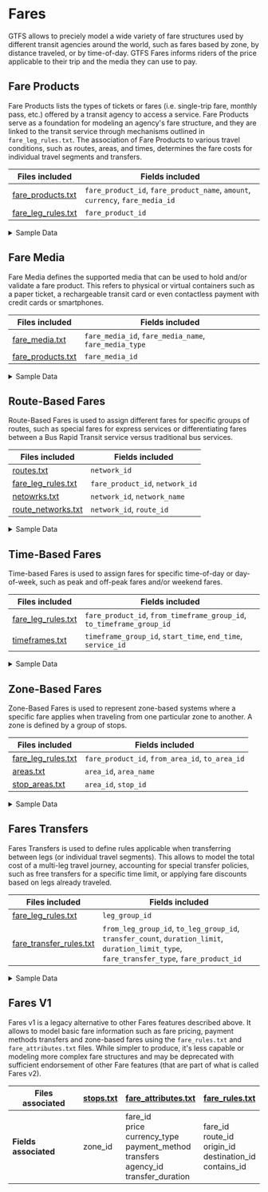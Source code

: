 # Fares
GTFS allows to preciely model a wide variety of fare structures used by different transit agencies around the world, such as fares based by zone, by distance traveled, or by time-of-day. GTFS Fares informs riders of the price applicable to their trip and the media they can use to pay.

## Fare Products

Fare Products lists the types of tickets or fares (i.e. single-trip fare, monthly pass, etc.) offered by a transit agency to access a service. Fare Products serve as a foundation for modeling an agency's fare structure, and they are linked to the transit service through mechanisms outlined in `fare_leg_rules.txt`. The association of Fare Products to various travel conditions, such as routes, areas, and times, determines the fare costs for individual travel segments and transfers.

| Files included                   | Fields included   |
|----------------------------------|-------------------|
|[fare_products.txt](/schedule/reference/#fare_productstxt)|`fare_product_id`, `fare_product_name`, `amount`, `currency`, `fare_media_id` |
|[fare_leg_rules.txt](/schedule/reference/#fare_leg_rulestxt)|`fare_product_id`|

<details><summary>Sample Data</summary>

The following table presents a simple fare product (single ride $2.75 USD). 

[fare_products.txt](/schedule/reference/#fare_productstxt)

| fare_product_id  | fare_product_name  | amount  | currency  |
|------------------|--------------------|---|---|
| single_ride | Single Ride Fare |  2.75 | USD  |

[fare_leg_rules.txt](/schedule/reference/#fare_leg_rulestxt)

| fare_product_id  |
|------------------|
| single_ride |

</details>

## Fare Media

Fare Media defines the supported media that can be used to hold and/or validate a fare product. This refers to physical or virtual containers such as a paper ticket, a rechargeable transit card or even contactless payment with credit cards or smartphones.

| Files included                   | Fields included   |
|----------------------------------|-------------------|
|[fare_media.txt](/schedule/reference/#fare_mediatxt)|`fare_media_id`, `fare_media_name`, `fare_media_type`|
|[fare_products.txt](/schedule/reference/#fare_productstxt)|`fare_media_id`|

<details><summary>Sample Data</summary>

### Sample Data
The following table shows a snippet of different fare media in the San Francisco Bay Area. `Clipper` is described as a physical transit card with `fare_media_type=2`. `SFMTA Munimobile` is described as a mobile app with `fare_media_type=2`. `Cash` which is given directly to the driver without a ticket, is `fare_media_type=0`.

[fare_media.txt](../../reference/#fare_mediatxt)

| fare_media_id | fare_media_name  | fare_media_type |
|---------------|------------------|-----------------|
| clipper       | Clipper          | 2               |
| munimobile    | SFMTA MuniMobile | 4               |
| cash          | Cash             | 0               |

[fare_products.txt](/schedule/reference/#fare_productstxt)

| fare_product_id | fare_media_id |
|-----------------|---------------|
| single_ride     | Clipper       | 
| single_ride     | munimobile    |
| single_ride     | cash          |

</details>

## Route-Based Fares

Route-Based Fares is used to assign different fares for specific groups of routes, such as special fares for express services or differentiating fares between a Bus Rapid Transit service versus traditional bus services.

| Files included                   | Fields included   |
|----------------------------------|-------------------|
|[routes.txt](/schedule/reference/#routestxt)|`network_id`|
|[fare_leg_rules.txt](/schedule/reference/#fare_leg_rulestxt)|`fare_product_id`, `network_id`|
|[netowrks.txt](/schedule/reference/#networkstxt)|`network_id`, `network_name`|
|[route_networks.txt](/schedule/reference/#route_networkstxt)|`network_id`, `route_id`|

<details><summary>Sample Data</summary>

### Sample data
The following table shows a system that categorizes routes into express and local categories, each associated with distinct fare products.

**Using `networks.txt` + `route_networks.txt`**

[netowrks.txt](/schedule/reference/#networkstxt)

| network_id | network_name    |
|------------|-----------------|
| express    | Express         |
| local      | Local           |

[route_networks.txt](/schedule/reference/#route_networkstxt)

| network_id | route_id |
|------------|-----------|
| express    | express_a |
| express    | express_b |
| local      | local_1   |
| local      | local_2   |

[fare_leg_rules.txt](/schedule/reference/#fare_leg_rulestxt)

| network_id | fare_product_id |
|------------|-----------------|
| express    | express_single_ride |
| local      | local_single_ride   |

**OR using `routes.networks_id`**

[routes.txt](/schedule/reference/#routestxt)

| route_id   | network_id |
|------------|------------|
| express_a  | express    |
| express_b  | express    |
| local_1    | local      |
| local_2    | local      |

[fare_leg_rules.txt](/schedule/reference/#fare_leg_rulestxt)

| network_id | fare_product_id |
|------------|-----------------|
| express    | express_single_ride |
| local      | local_single_ride   |

</details>

## Time-Based Fares

Time-based Fares is used to assign fares for specific time-of-day or day-of-week, such as peak and off-peak fares and/or weekend fares.

| Files included                   | Fields included   |
|----------------------------------|-------------------|
|[fare_leg_rules.txt](/schedule/reference/#fare_leg_rulestxt)|`fare_product_id`, `from_timeframe_group_id`, `to_timeframe_group_id`|
|[timeframes.txt](/schedule/reference/#timeframestxt)|`timeframe_group_id`, `start_time`, `end_time`, `service_id`|

<details><summary>Sample Data</summary>

### Sample data
The following table presents a system where the peak hours are from 8:00 to 10:00, and the remaining hours are off-peak.

[timeframes.txt](/schedule/reference/#timeframestxt)

| timeframe_group_id | start_time | end_time | service_id |
|--------------------|------------|----------|------------|
| peak               | 8:00:00    | 10:00:00 | all_day    |
| regular            | 0:00:00    | 08:00:00 | all_day    |
| regular            | 10:00:00   | 24:00:00 | all_day    |

[fare_leg_rules.txt](/schedule/reference/#fare_leg_rulestxt)

| from_timeframe_group_id | fare_product_id     |
|-------------------------|---------------------|
| peak                    | peak_single_ride    |
| regular                 | regular_single_ride |

</details>

## Zone-Based Fares

Zone-Based Fares is used to represent zone-based systems where a specific fare applies when traveling from one particular zone to another. A zone is defined by a group of stops.

| Files included                   | Fields included   |
|----------------------------------|-------------------|
|[fare_leg_rules.txt](/schedule/reference/#fare_leg_rulestxt)|`fare_product_id`, `from_area_id`, `to_area_id`|
|[areas.txt](/schedule/reference/#areastxt)|`area_id`, `area_name`|
|[stop_areas.txt](/schedule/reference/#stop_areastxt)|`area_id`, `stop_id`|

<details><summary>Sample Data</summary>

### Sample data
The following table shows the fare from Zone A to Zone B.

[areas.txt](/schedule/reference/#areastxt)

| area_id | area_name |
|---------|-----------|
| zone_a  | Zone A    |
| zone_b  | Zone B    |

[stop_areas.txt](/schedule/reference/#stop_areastxt)

| area_id | stop_id |
|---------|---------|
| zone_a  | stop_a  |
| zone_a  | stop_b  |
| zone_b  | stop_c  |
| zone_b  | stop_d  |

[fare_leg_rules.txt](/schedule/reference/#fare_leg_rulestxt)

| from_area_id | to_area_id | fare_product_id |
|--------------|------------|-----------------|
| zone_a       | zone_b     | zone_a_b_single |

</details>

## Fares Transfers

Fares Transfers is used to define rules applicable when transferring between legs (or individual travel segments). This allows to model the total cost of a multi-leg travel journey, accounting for special transfer policies, such as free transfers for a specific time limit, or applying fare discounts based on legs already traveled.

| Files included                   | Fields included   |
|----------------------------------|-------------------|
|[fare_leg_rules.txt](/schedule/reference/#fare_leg_rulestxt)|`leg_group_id`|
|[fare_transfer_rules.txt](/schedule/reference/#fare_transfer_rulestxt)|`from_leg_group_id`, `to_leg_group_id`, `transfer_count`, `duration_limit`, `duration_limit_type`, `fare_transfer_type`, `fare_product_id`|

<details><summary>Sample Data</summary>

### Sample data
The following table illustrates that within a 2-hour window, unlimited free transfers are allowed between Leg A within the system.

[fare_leg_rules.txt](/schedule/reference/#fare_leg_rulestxt)

| leg_group_id  |
|---------------|
| a             |

[fare_transfer_rules.txt](/schedule/reference/#fare_transfer_rulestxt)

| from_leg_group_id | to_leg_group_id | transfer_count | duration_limit | duration_limit_type | fare_transfer_type | fare_product_id |
|-------------------|-----------------|----------------|----------------|---------------------|--------------------|-----------------|
| a                 | a               | -1             | 7200           | 1                   | 0                  | free_transfer   |

</details>

## Fares V1

<div class="grid" markdown>

Fares v1 is a legacy alternative to other Fares features described above. It allows to model basic fare information such as fare pricing, payment methods transfers and zone-based fares using the `fare_rules.txt` and `fare_attributes.txt` files. While simpler to produce, it's less capable or modeling more complex fare structures and may be deprecated with sufficient endorsement of other Fare features (that are part of what is called Fares v2).

| Files associated      | [stops.txt](/schedule/reference/#stopstxt) | [fare_attributes.txt](/schedule/reference/#fare_attributestxt)                                                                                | [fare_rules.txt](/schedule/reference/#fare_rulestxt)                                                    |
|-----------------------|-----------|----------------------------------------------------------------------------------------------------|-------------------------------------------------------------------|
| **Fields associated** | zone_id   | fare_id<br>price<br>currency_type<br>payment_method<br>transfers<br>agency_id<br>transfer_duration | fare_id<br>route_id<br>origin_id<br>destination_id<br>contains_id |

</div>
